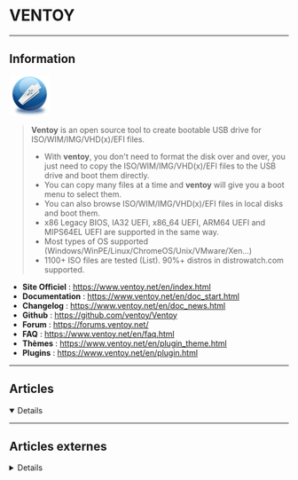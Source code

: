 # VENTOY
----

## <i class="fa-solid fa-hashtag"></i> Information

![Logo](../../_media/apps/ventoy/ventoy_logo.png ':size=250 :no-zoom')


> <i class="fa-solid fa-quote-left"></i> **Ventoy** is an open source tool to create bootable USB drive for ISO/WIM/IMG/VHD(x)/EFI files.
>
> - With **ventoy**, you don't need to format the disk over and over, you just need to copy the ISO/WIM/IMG/VHD(x)/EFI files to the USB drive and boot them directly.
> - You can copy many files at a time and **ventoy** will give you a boot menu to select them.
> - You can also browse ISO/WIM/IMG/VHD(x)/EFI files in local disks and boot them.
> - x86 Legacy BIOS, IA32 UEFI, x86_64 UEFI, ARM64 UEFI and MIPS64EL UEFI are supported in the same way.
> - Most types of OS supported (Windows/WinPE/Linux/ChromeOS/Unix/VMware/Xen...)
> - 1100+ ISO files are tested (List). 90%+ distros in distrowatch.com supported. <i class="fa-solid fa-quote-left fa-rotate-180"></i>


- <i class="fa-solid fa-globe"></i> **Site Officiel** : https://www.ventoy.net/en/index.html
- <i class="fa-solid fa-book"></i> **Documentation** : https://www.ventoy.net/en/doc_start.html
- <i class="fa-solid fa-file-circle-question"></i> **Changelog** : https://www.ventoy.net/en/doc_news.html
- <i class="fa-brands fa-github"></i> **Github** : https://github.com/ventoy/Ventoy
- <i class="fas fa-comments"></i> **Forum** : https://forums.ventoy.net/
- <i class="far fa-question-circle"></i> **FAQ** : https://www.ventoy.net/en/faq.html
- <i class="far fa-calendar-alt"></i> **Thèmes** : https://www.ventoy.net/en/plugin_theme.html
- <i class="fas fa-tools"></i> **Plugins** : https://www.ventoy.net/en/plugin.html

---

## <i class="fa-regular fa-newspaper"></i> Articles

<details open>

</details>

---

## <i class="fa-solid fa-glasses"></i> Articles externes

<details>

- [Bootable USB drive tool Ventoy 1.0.15 introduces GPT partition support](https://www.ghacks.net/2020/07/10/bootable-usb-drive-tool-ventoy-1-0-15-introduces-gpt-partition-support/)
- [Create Multiboot USB Linux with Ventoy](https://linuxhint.com/create-multiboot-usb-linux-ventoy/)
- [Create Persistent Bootable USB Using Ventoy In Linux](https://ostechnix.com/create-persistent-bootable-usb-using-ventoy-in-linux/)
- [How To Create Multiboot USB Drives With Ventoy In Linux](https://www.ostechnix.com/how-to-create-multiboot-usb-drives-with-ventoy-in-linux/)
- [How to Create Multiboot USB from Linux Using Ventoy](https://linoxide.com/how-to-create-multiboot-usb-from-linux-using-ventoy/)
- [How to Install Ventoy on Ubuntu](https://linoxide.com/how-to-install-ventoy-on-ubuntu/)
- [Latest Ventoy release introduces experimental IMG format support](https://www.ghacks.net/2020/08/16/latest-ventoy-release-introduces-experimental-img-format-support/)
- [Pour booter directement sur vos ISO](https://korben.info/pour-booter-directement-sur-vos-iso.html)
- [Ventoy : Booter Plusieurs Images Sur Une Seule Clé USB](https://holory.fr/ventoy-booter-plusieurs-iso/)
- [Ventoy : Créer votre clé USB Multiboot en quelques clics !](https://www.tech2tech.fr/ventoy-creer-votre-cle-usb-multiboot-en-quelques-clics/)
- [Ventoy : Personnaliser votre clé USB Multiboot aux couleurs de votre entreprise!](https://www.tech2tech.fr/ventoy-personnaliser-votre-cle-usb-multiboot-aux-couleurs-de-votre-entreprise/)
- [Ventoy 1.0.55: bypass Windows 11 requirements check during installation](https://www.ghacks.net/2021/10/19/ventoy-1-0-55-bypass-windows-11-requirements-check-during-installation/)
- [Ventoy: Boot multiple ISO images from a single USB stick](https://4sysops.com/archives/ventoy-boot-multiple-iso-images-from-a-single-usb-stick/)

</details>